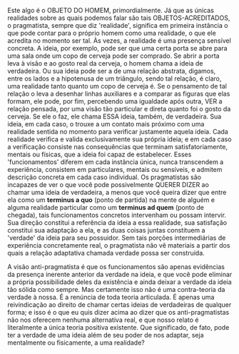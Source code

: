 Este algo é o OBJETO DO HOMEM, primordialmente. Já que as únicas realidades sobre as quais podemos falar são tais OBJETOS-ACREDITADOS, o pragmatista, sempre que diz 'realidade', significa em primeira instância o que pode contar para o próprio homem como uma realidade, o que ele acredita no momento ser tal. Às vezes, a realidade é uma presença sensível concreta. A ideia, por exemplo, pode ser que uma certa porta se abre para uma sala onde um copo de cerveja pode ser comprado. Se abrir a porta leva à visão e ao gosto real da cerveja, o homem chama a ideia de verdadeira. Ou sua ideia pode ser a de uma relação abstrata, digamos, entre os lados e a hipotenusa de um triângulo, sendo tal relação, é claro, uma realidade tanto quanto um copo de cerveja é. Se o pensamento de tal relação o leva a desenhar linhas auxiliares e a comparar as figuras que elas formam, ele pode, por fim, percebendo uma igualdade após outra, VER a relação pensada, por uma visão tão particular e direta quanto foi o gosto da cerveja. Se ele o faz, ele chama ESSA ideia, também, de verdadeira. Sua ideia, em cada caso, o trouxe a um contato mais próximo com uma realidade sentida no momento para verificar justamente aquela ideia. Cada realidade verifica e valida exclusivamente sua própria ideia; e em cada caso a verificação consiste nas consequências que terminam satisfatoriamente, mentais ou físicas, que a ideia foi capaz de estabelecer. Esses 'funcionamentos' diferem em cada instância única, nunca transcendem a experiência, consistem em particulares, mentais ou sensíveis, e admitem descrição concreta em cada caso individual. Os pragmatistas são incapazes de ver o que você pode possivelmente QUERER DIZER ao chamar uma ideia de verdadeira, a menos que você queira dizer que entre ela como um **terminus a quo** (ponto de partida) na mente de alguém e alguma realidade particular como um **terminus ad quem** (ponto de chegada), tais funcionamentos concretos intervenham ou possam intervir. Sua direção constitui a referência da ideia a essa realidade, sua satisfação constitui sua adaptação a ela, e as duas coisas juntas constituem a 'verdade' da ideia para seu possuidor. Sem tais porções intermediárias de experiência concretamente real, o pragmatista não vê materiais a partir dos quais a relação adaptativa chamada verdade possa ser construída.

A visão anti-pragmatista é que os funcionamentos são apenas evidências da presença inerente anterior da verdade na ideia, e que você pode eliminar a própria possibilidade deles da existência e ainda deixar a verdade da ideia tão sólida como sempre. Mas certamente isso não é uma contra-teoria da verdade à nossa. É a renúncia de toda teoria articulada. É apenas uma reivindicação ao direito de chamar certas ideias de verdadeiras de qualquer forma; e isso é o que eu quis dizer acima ao dizer que os anti-pragmatistas não nos oferecem nenhuma alternativa real, e que nosso relato é literalmente a única teoria positiva existente. Que significado, de fato, pode ter a verdade de uma ideia além de seu poder de nos adaptar, seja mentalmente ou fisicamente, a uma realidade?